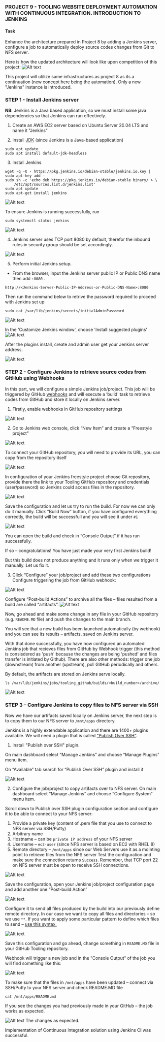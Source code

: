 ### PROJECT 9 - TOOLING WEBSITE DEPLOYMENT AUTOMATION WITH CONTINUOUS INTEGRATION. INTRODUCTION TO JENKINS

#### Task
Enhance the architecture prepared in Project 8 by adding a Jenkins server, configure a job to automatically deploy source codes changes from Git to NFS server.

Here is how the updated architecture will look like upon competition of this project:
![Alt text](images/add_jenkins.png)

This project will utilize same infrastructures as project 8 as its  a continuation (new concept here being the automation). Only a new "Jenkins" instance is introduced. 

### STEP 1 - Install Jenkins server

**NB**: Jenkins is a Java based application, so we must install some java dependencies so that Jenkins can run effectively.

1. Create an AWS EC2 server based on Ubuntu Server 20.04 LTS and name it "Jenkins"

2. Install [JDK](https://en.wikipedia.org/wiki/Java_Development_Kit) (since Jenkins is a Java-based application)

```
sudo apt update
sudo apt install default-jdk-headless
```
3. Install Jenkins

```
wget -q -O - https://pkg.jenkins.io/debian-stable/jenkins.io.key | sudo apt-key add -
sudo sh -c 'echo deb https://pkg.jenkins.io/debian-stable binary/ > \
    /etc/apt/sources.list.d/jenkins.list'
sudo apt update
sudo apt-get install jenkins
```
![Alt text](images/2.jpg)

To ensure Jenkins is running successfully, run 
```
sudo systemctl status jenkins
```
![Alt text](images/3.jpg)

4. Jenkins server uses TCP port 8080 by default, therefor the inbound rules in security group should be set accordingly.

![Alt text](images/4.jpg)

5. Perform initial Jenkins setup. 
 - From the browser, input the Jenkins server public IP or Public DNS name then add ``:8080`` .

 ``http://<Jenkins-Server-Public-IP-Address-or-Public-DNS-Name>:8080`` 

Then run the command below to retrive the password required to proceed with Jenkins set up
```
sudo cat /var/lib/jenkins/secrets/initialAdminPassword
``` 
![Alt text](images/5.jpg)

In the 'Customize Jenkins window', choose 'Install suggested plugins'
![Alt text](images/6.jpg)

After the plugins install, create and admin user get your Jenkins server address.

![Alt text](images/9.jpg)


### STEP 2 - Configure Jenkins to retrieve source codes from GitHub using Webhooks

In this part, we will configure a simple Jenkins job/project. This job will be triggered by GitHub [webhooks](https://en.wikipedia.org/wiki/Webhook) and will execute a ‘build’ task to retrieve codes from GitHub and store it locally on Jenkins server.

1. Firstly, enable webhooks in GitHub repository settings

![Alt text](images/webhook_github.gif)

2. Go to Jenkins web console, click “New Item” and create a “Freestyle project”

![Alt text](images/create_freestyle.png)

To connect your GitHub repository, you will need to provide its URL, you can copy from the repository itself

![Alt text](images/github_url.png)

In configuration of your Jenkins freestyle project choose Git repository, provide there the link to your Tooling GitHub repository and credentials (user/password) so Jenkins could access files in the repository.

![Alt text](images/github_add_jenkins.png)

Save the configuration and let us try to run the build. For now we can only do it manually.
Click “Build Now” button, if you have configured everything correctly, the build will be successfull and you will see it under ``#1``

![Alt text](images/16.jpg)

You can open the build and check in “Console Output” if it has run successfully.


If so – congratulations! You have just made your very first Jenkins build!

But this build does not produce anything and it runs only when we trigger it manually. Let us fix it.

3. Click “Configure” your job/project and add these two configurations
Configure triggering the job from GitHub webhook:

![Alt text](images/15.jpg)

Configure “Post-build Actions” to archive all the files – files resulted from a build are called “artifacts”.
![Alt text](images/archive_artifacts.gif)

Now, go ahead and make some change in any file in your GitHub repository (e.g. ``README.MD`` file) and push the changes to the main branch.

You will see that a new build has been launched automatically (by webhook) and you can see its results – artifacts, saved on Jenkins server.

With that done successfully, you have now configured an automated Jenkins job that recieves files from GitHub by Webhook trigger (this method is consisdered as 'push' because the changes are being 'pushed' and files transfer is initiated by Github). There are also other methods: trigger one job (downstream) from another (upstream), poll GitHub periodically and others.

By default, the artifacts are stored on Jenkins serve locally.
```
ls /var/lib/jenkins/jobs/tooling_github/builds/<build_number>/archive/

```
![Alt text](images/17i.jpg)

### STEP 3 – Configure Jenkins to copy files to NFS server via SSH

Now we have our artifacts saved locally on Jenkins server, the next step is to copy them to our NFS server to ``/mnt/apps`` directory.

Jenkins is a highly extendable application and there are 1400+ plugins available. We will need a plugin that is called [“Publish Over SSH”](https://plugins.jenkins.io/publish-over-ssh/).

1. Install "Publish over SSH" plugin.

On main dashboard select “Manage Jenkins” and choose “Manage Plugins” menu item.

On “Available” tab search for “Publish Over SSH” plugin and install it 

![Alt text](images/18.jpg)

2. Configure the job/project to copy artifacts over to NFS server.
On main dashboard select “Manage Jenkins” and choose “Configure System” menu item.

Scroll down to Publish over SSH plugin configuration section and configure it to be able to connect to your NFS server:

1. Provide a private key (content of .pem file that you use to connect to NFS server via SSH/Putty)
2. Arbitrary name
3. Hostname – can be ``private IP address`` of your NFS server
4. Username – ``ec2-user`` (since NFS server is based on EC2 with RHEL 8)
5. Remote directory – ``/mnt/apps`` since our Web Servers use it as a mointing point to retrieve files from the NFS server
Test the configuration and make sure the connection returns ``Success``. Remember, that TCP port 22 on NFS server must be open to receive SSH connections.

![Alt text](images/19.jpg)

Save the configuration, open your Jenkins job/project configuration page and add another one “Post-build Action”

![Alt text](images/send_build.png)

Configure it to send all files produced by the build into our previously define remote directory. In our case we want to copy all files and directories – so we use ``**``.
If you want to apply some particular pattern to define which files to send – [use this syntax.](http://ant.apache.org/manual/dirtasks.html#patterns)

![Alt text](images/send_build1.png)

Save this configuration and go ahead, change something in ``README.MD`` file in your GitHub Tooling repository.

Webhook will trigger a new job and in the “Console Output” of the job you will find something like this:

![Alt text](images/20.jpg)

To make sure that the files in ``/mnt/apps`` have been updated – connect via SSH/Putty to your NFS server and check README.MD file

```
cat /mnt/apps/README.md
```


If you see the changes you had previously made in your GitHub – the job works as expected.

![Alt text](images/21.jpg)
The changes as expected.

Implementation of Continuous Integration solution using Jenkins CI was successful.